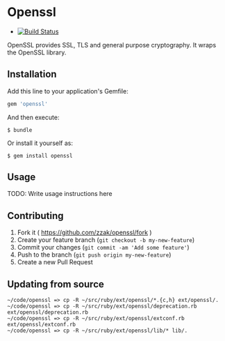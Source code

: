 # Openssl

* [![Build Status](https://travis-ci.org/zzak/openssl.svg?branch=master)](https://travis-ci.org/zzak/openssl)

OpenSSL provides SSL, TLS and general purpose cryptography.  It wraps the OpenSSL library.

## Installation

Add this line to your application's Gemfile:

```ruby
gem 'openssl'
```

And then execute:

    $ bundle

Or install it yourself as:

    $ gem install openssl

## Usage

TODO: Write usage instructions here

## Contributing

1. Fork it ( https://github.com/zzak/openssl/fork )
2. Create your feature branch (`git checkout -b my-new-feature`)
3. Commit your changes (`git commit -am 'Add some feature'`)
4. Push to the branch (`git push origin my-new-feature`)
5. Create a new Pull Request

## Updating from source

```
~/code/openssl => cp -R ~/src/ruby/ext/openssl/*.{c,h} ext/openssl/.
~/code/openssl => cp -R ~/src/ruby/ext/openssl/deprecation.rb ext/openssl/deprecation.rb
~/code/openssl => cp -R ~/src/ruby/ext/openssl/extconf.rb ext/openssl/extconf.rb
~/code/openssl => cp -R ~/src/ruby/ext/openssl/lib/* lib/.
```
